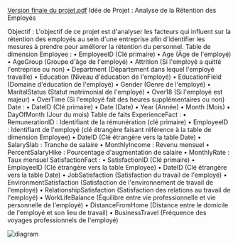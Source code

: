 [Version finale du projet.pdf](https://github.com/AmiraAbbadi/SSAS_Project_HR_Analytics/files/15267986/Version.finale.du.projet.pdf)
Idée de Projet : Analyse de la Rétention des Employés

Objectif : L'objectif de ce projet est d'analyser les facteurs qui influent sur la rétention des employés au sein d'une entreprise afin d'identifier les mesures à prendre pour améliorer la rétention du personnel.
Table de dimension
 Employee :
•	EmployeeID (Clé primaire)
•	Age (Âge de l'employé)
•	AgeGroup (Groupe d'âge de l'employé)
•	Attrition (Si l'employé a quitté l'entreprise ou non)
•	Department (Département dans lequel l'employé travaille)
•	Education (Niveau d'éducation de l'employé)
•	EducationField (Domaine d'éducation de l'employé)
•	Gender (Genre de l'employé)
•	MaritalStatus (Statut matrimonial de l'employé)
•	Over18 (Si l'employé est majeur)
•	OverTime (Si l'employé fait des heures supplémentaires ou non)
 Date :
•	DateID (Clé primaire)
•	Date (Date)
•	Year (Année)
•	Month (Mois)
•	DayOfMonth (Jour du mois)
Table de faits 
ExperienceFact :
•	RemunerationID : Identifiant de la rémunération (clé primaire)
•	EmployeeID : Identifiant de l'employé (clé étrangère faisant référence à la table de dimension Employee)
•	DateID (Clé étrangère vers la table Date)
•	SalarySlab : Tranche de salaire
•	MonthlyIncome : Revenu mensuel
•	PercentSalaryHike : Pourcentage d'augmentation de salaire
•	MonthlyRate : Taux mensuel
SatisfactionFact :
•	SatisfactionID (Clé primaire)
•	EmployeeID (Clé étrangère vers la table Employee)
•	DateID (Clé étrangère vers la table Date)
•	JobSatisfaction (Satisfaction du travail de l'employé)
•	EnvironmentSatisfaction (Satisfaction de l'environnement de travail de l'employé)
•	RelationshipSatisfaction (Satisfaction des relations au travail de l'employé)
•	WorkLifeBalance (Équilibre entre vie professionnelle et vie personnelle de l'employé)
•	DistanceFromHome (Distance entre le domicile de l'employé et son lieu de travail)
•	BusinessTravel (Fréquence des voyages professionnels de l'employé)


![diagram](https://github.com/AmiraAbbadi/SSAS_Project_HR_Analytics/assets/167568387/32ad544d-73f7-4b4b-97f4-19bc8a6951b4)

